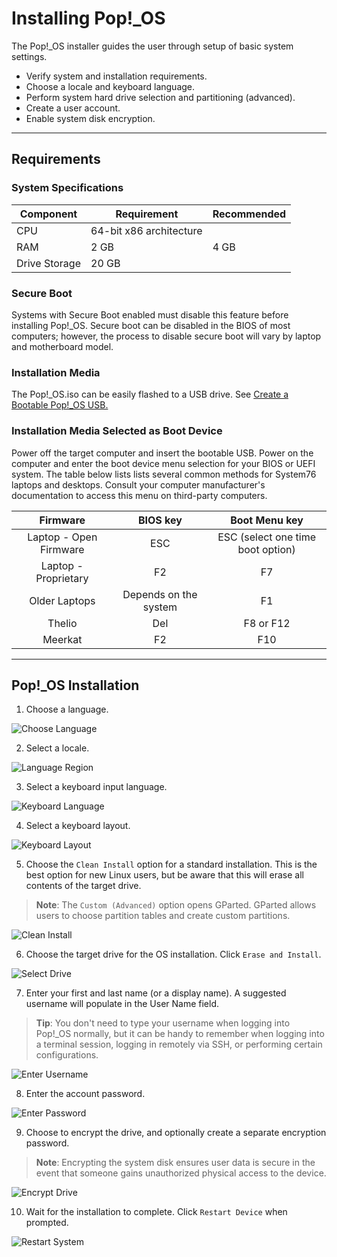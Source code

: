 # Installing Pop!\_OS

The Pop!\_OS installer guides the user through setup of basic system settings.

- Verify system and installation requirements.
- Choose a locale and keyboard language.
- Perform system hard drive selection and partitioning (advanced).
- Create a user account.
- Enable system disk encryption.

---

## Requirements

### System Specifications

| Component | Requirement | Recommended |
|-----------|-------------|-------------|
| CPU       | 64-bit x86 architecture |
| RAM       | 2 GB        | 4 GB        |
| Drive Storage | 20 GB   |             |

### Secure Boot

Systems with Secure Boot enabled must disable this feature before installing Pop!\_OS. Secure boot can be disabled in the BIOS of most computers; however, the process to disable secure boot will vary by laptop and motherboard model.

### Installation Media

The Pop!\_OS.iso can be easily flashed to a USB drive. See [Create a Bootable Pop!\_OS USB.](/getting-started/create-bootable-media/create-bootable-usb.md)

### Installation Media Selected as Boot Device

Power off the target computer and insert the bootable USB. Power on the computer and enter the boot device menu selection for your BIOS or UEFI system. The table below lists lists several common methods for System76 laptops and desktops. Consult your computer manufacturer's documentation to access this menu on third-party computers.

| Firmware               | BIOS key | Boot Menu key                    |
|:----------------------:|:--------:|:--------------------------------:|
| Laptop - Open Firmware | ESC      | ESC (select one time boot option) |
| Laptop - Proprietary   | F2       | F7                               |
| Older Laptops          | Depends on the system | F1                  |
| Thelio                 | Del      |  F8 or F12                       |
| Meerkat                | F2       | F10                              |

---

## Pop!\_OS Installation

1. Choose a language.

![Choose Language](/images/installation/choose-language.png)

2. Select a locale.

![Language Region](/images/installation/language-region.png)

3. Select a keyboard input language.

![Keyboard Language](/images/installation/keyboard-language.png)

4. Select a keyboard layout.

![Keyboard Layout](/images/installation/keyboard-language2.png)

5. Choose the `Clean Install` option for a standard installation. This is the best option for new Linux users, but be aware that this will erase all contents of the target drive.

>**Note**: The `Custom (Advanced)` option opens GParted. GParted allows users to choose partition tables and create custom partitions.  <!-- See Using [GParted Custom (Advanced)](advanced-installation.md) for more information. -->

![Clean Install](/images/installation/clean-install.png)

6. Choose the target drive for the OS installation. Click `Erase and Install`.

![Select Drive](/images/installation/select-system-drive.png)

7. Enter your first and last name (or a display name). A suggested username will populate in the User Name field.

>**Tip**: You don't need to type your username when logging into Pop!\_OS normally, but it can be handy to remember when logging into a terminal session, logging in remotely via SSH, or performing certain configurations.

![Enter Username](/images/installation/enter-username.png)

8. Enter the account password.

![Enter Password](/images/installation/enter-password.png)

9. Choose to encrypt the drive, and optionally create a separate encryption password.

>**Note**: Encrypting the system disk ensures user data is secure in the event that someone gains unauthorized physical access to the device. 

![Encrypt Drive](/images/installation/encrypt-drive.png)

10. Wait for the installation to complete. Click `Restart Device` when prompted.

![Restart System](/images/installation/restart-system.png)
